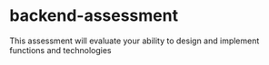 # backend-assessment
This assessment will evaluate your ability to design and implement functions and technologies

